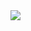 <img src="https://capsule-render.vercel.app/api?type=waving&color=ff6289&height=300&section=header&text=Soolkkeobi&fontColor=default&fontSize=90" />
